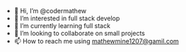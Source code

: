 - 👋 Hi, I’m @codermathew
- 👀 I’m interested in full stack develop 
- 🌱 I’m currently learning full stack 
- 💞️ I’m looking to collaborate on small projects
- 📫 How to reach me using mathewmine1207@gamil.com

<!---
codermathew/codermathew is a ✨ special ✨ repository because its `README.md` (this file) appears on your GitHub profile.
You can click the Preview link to take a look at your changes.
--->
